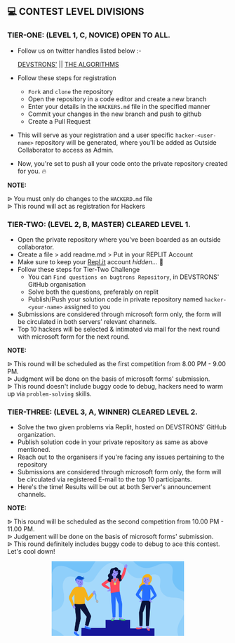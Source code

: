 ## 💻 CONTEST LEVEL DIVISIONS

### TIER-ONE: (LEVEL 1, C, NOVICE) OPEN TO ALL.
- Follow us on twitter handles listed below :-

  [DEVSTRONS'](https://twitter.com/devstrons)      ||     [THE ALGORITHMS](https://twitter.com/The_Algorithms)

- Follow these steps for registration
  - `Fork` and `clone` the repository
  - Open the repository in a code editor and create a new branch
  - Enter your details in the `HACKERS.md` file in the specified manner
  - Commit your changes in the new branch and push to github
  - Create a Pull Request
- This will serve as your registration and a user specific `hacker-<user-name>` repository will be generated, where you'll be added as Outside Collaborator to access as Admin.
- Now, you're set to push all your code onto the private repository created for you. :fire:
  
**NOTE:**<br />

ᐉ You must only do changes to the `HACKERD.md` file <br />
ᐉ This round will act as registration for Hackers

### TIER-TWO: (LEVEL 2, B, MASTER) CLEARED LEVEL 1.
- Open the private repository where you've been boarded as an outside collaborator.
- Create a file > add readme.md > Put in your REPLIT Account 
- Make sure to keep your [Repl.it](https://replit.com) account *hidden...* 🤫 
- Follow these steps for Tier-Two Challenge
  - You can `Find questions on bugtrons Repository`, in DEVSTRONS' GitHub organisation
  - Solve both the questions, preferably on replit
  - Publish/Push your solution code in private repository named `hacker-<your-name>` assigned to you
 - Submissions are considered through microsoft form only, the form will be circulated in both servers’ relevant channels.
- Top 10 hackers will be selected & intimated via mail for the next round with microsoft form for the next round.

**NOTE:** <br />

ᐉ This round will be scheduled as the first competition from 8.00 PM - 9.00 PM. <br />
ᐉ Judgment will be done on the basis of microsoft forms' submission. <br />
ᐉ This round doesn't include buggy code to debug, hackers need to warm up via `problem-solving` skills. 

### TIER-THREE: (LEVEL 3, A, WINNER) CLEARED LEVEL 2.
- Solve the two given problems via Replit, hosted on DEVSTRONS’ GitHub organization.
- Publish solution code in your private repository as same as above mentioned.
- Reach out to the organisers if you're facing any issues pertaining to the repository
- Submissions are considered through microsoft form only, the form will be circulated via registered E-mail to the top 10 participants.
- Here's the time! Results will be out at both Server's announcement channels.

**NOTE:** <br />

ᐉ This round will be scheduled as the second competition from 10.00 PM - 11.00 PM. <br />
ᐉ Judgement will be done on the basis of microsoft forms' submission. <br />
ᐉ This round definitely includes buggy code to debug to ace this contest. Let's cool down!

<p align="center">
    <img width="60%" src="assets/contest-winner-banner.png">
</p>
